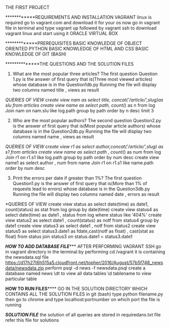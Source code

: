 THE FIRST PROJECT

************REQUIREMENTS AND INSTALLATION
VAGRANT linux is required go to vagrant.com and download it for your os
now go in vagrant file in terminal and type vagrant up followed by vagrant ssh to download vagrant linux and start using it
ORACLE VIRTUAL BOX

*************PREREQUISITES
BASIC KNOWLEDGE OF OBJECT ORIENTED PYTHON 
BASIC KNOWLEDGE OF HTML AND CSS
BASIC KNOWLEDGE OF GIT (BASH)

**************THE QUESTIONS AND THE SOLUTION FILES
1) What are the most popular three articles?
The first question Question 1.py is the answer of first query that is(Three most viewed articles) whose database is in the Question1db.py
Running the file will display two columns named title , views as result

*QUERIES OF VIEW
create view nam as select title, concat('/article/',slug)as slu from articles
create view name as select path, count(*) as n from log Join nam on nam.slu like log.path group by path order by n desc limit 3

2) Who are the most popular authors?
The second question Question2.py is the answer of first query that is(Most popular article authors) whose database is in the Question2db.py
Running the file will display two columns named name , views as result

*QUERIES OF VIEW
create view r1 as select author,concat('/article/',slug) as s1 from articles
create view name as select path , count(*) as num from log Join r1 on r1.s1 like log.path group by path order by num desc
create view name1 as select author , num from name Join r1 on r1.s1 like name.path order by num desc

3) Print the errors per date if greater than 1%?
The first question Question1.py is the answer of first query that is(More than 1% of requests lead to errors) whose database is in the Question3db.py
Running the file will display two columns named date , errors as result

*QUERIES OF VIEW
create view status as select date(time) as date1, count(status) as stat from log group by date(time)
create view status4 as select date(time) as date1 , status from log where status like '404%'
create view status2 as select date1 , count(status) as notf from status4 group by date1
create view status3 as select date1 , notf from status2
create view status5 as select status3.date1 as fdate,cast(notf as float) , cast(stat as float) from status join status3 on status.date1 = status3.date1

*************HOW TO ADD DATABASE FILE****************
AFTER PERFORMING VAGRANT SSH 
go in vagrant directory in the terminal by performing cd /vagrant
it is containing the newsdata.sql file https://d17h27t6h515a5.cloudfront.net/topher/2016/August/57b5f748_newsdata/newsdata.zip
perform 
psql -d news -f newsdata.psql
create a database named news
\dt to view all data tables
\d tablename to view particular table

************HOW TO RUN FILES****************
GO IN THE SOLUTION DIRECTORY WHICH CONTAINS ALL THE SOLUTION FILES in git (bash)
type python filename.py
then go to chrome and type localhost:portnumber on which port the file is running

***********SOLUTION FILE***********
the solution of all queries are stored in requiredans.txt file
refer this file for solutions